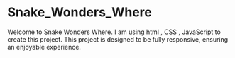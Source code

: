 # Snake_Wonders_Where
Welcome to Snake Wonders Where. I am using html , CSS , JavaScript to create this project. This project is designed to be fully responsive, ensuring an enjoyable experience.
